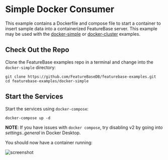 # Simple Docker Consumer
This example contains a Dockerfile and compose file to start a container to insert sample data into a containerized FeatureBase server. This example may be used with the [docker-simple](https://github.com/FeatureBaseDB/featurebase-examples/tree/main/docker-simple) or [docker-cluster](https://github.com/FeatureBaseDB/featurebase-examples/tree/main/docker-cluster) examples.

## Check Out the Repo
Clone the FeatureBase examples repo in a terminal and change into the `docker-simple` directory:

```
git clone https://github.com/FeatureBaseDB/featurebase-examples.git
cd featurebase-examples/docker-simple
```

## Start the Services
Start the services using `docker-compose`:

```
docker-compose up -d
```

**NOTE**: If you have issues with `docker compose`, try disabling v2 by going into *settings..general* in Docker Desktop.

You should now have a container running:

![screenshot](container.png)


